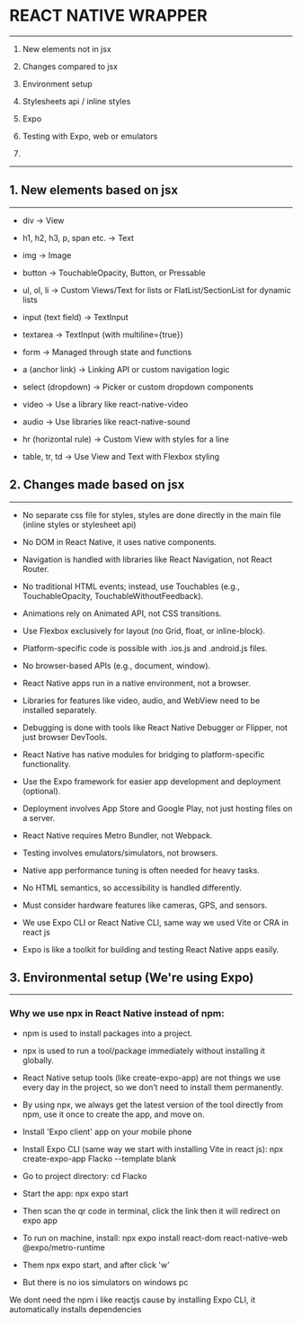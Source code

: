 # REACT NATIVE WRAPPER
---------------------------------------------------------------------------------------------------------------

1. New elements not in jsx
2. Changes compared to jsx
3. Environment setup
4. Stylesheets api / inline styles
5. Expo

6. Testing with Expo, web or emulators
7. 


---------------------------------------------------------------------------------------------------------------


<!------------------------------- Optionals to install ------------------------------------------
    - Install 'React Native tools' vscode extension for debugging
    - Install 'React-Native/React/Redux snippets for es6/es7' vscode extension for shortcut snippets
    - Install 'Material Icon theme' for project directory icons
------------------------------------------------------------------------------------------------->







## 1. New elements based on jsx
------------------------------

- div → View
- h1, h2, h3, p, span etc. → Text
- img → Image
- button → TouchableOpacity, Button, or Pressable

- ul, ol, li → Custom Views/Text for lists or FlatList/SectionList for dynamic lists
- input (text field) → TextInput
- textarea → TextInput (with multiline={true})
- form → Managed through state and functions
- a (anchor link) → Linking API or custom navigation logic

- select (dropdown) → Picker or custom dropdown components
- video → Use a library like react-native-video
- audio → Use libraries like react-native-sound
- hr (horizontal rule) → Custom View with styles for a line
- table, tr, td → Use View and Text with Flexbox styling














## 2. Changes made based on jsx
--------------------------------

- No separate css file for styles, styles are done directly in the main file (inline styles or stylesheet api)
- No DOM in React Native, it uses native components.
- Navigation is handled with libraries like React Navigation, not React Router.
- No traditional HTML events; instead, use Touchables (e.g., TouchableOpacity, TouchableWithoutFeedback).
- Animations rely on Animated API, not CSS transitions.

- Use Flexbox exclusively for layout (no Grid, float, or inline-block).
- Platform-specific code is possible with .ios.js and .android.js files.
- No browser-based APIs (e.g., document, window).
- React Native apps run in a native environment, not a browser.
- Libraries for features like video, audio, and WebView need to be installed separately.

- Debugging is done with tools like React Native Debugger or Flipper, not just browser DevTools.
- React Native has native modules for bridging to platform-specific functionality.
- Use the Expo framework for easier app development and deployment (optional).
- Deployment involves App Store and Google Play, not just hosting files on a server.
- React Native requires Metro Bundler, not Webpack.

- Testing involves emulators/simulators, not browsers.
- Native app performance tuning is often needed for heavy tasks.
- No HTML semantics, so accessibility is handled differently.
- Must consider hardware features like cameras, GPS, and sensors.
- We use Expo CLI or React Native CLI, same way we used Vite or CRA in react js
- Expo is like a toolkit for building and testing React Native apps easily.






















## 3. Environmental setup  (We're using Expo)
---------------------------------------------

### Why we use npx in React Native instead of npm:

- npm is used to install packages into a project.
- npx is used to run a tool/package immediately without installing it globally.
- React Native setup tools (like create-expo-app) are not things we use every day in the project, so we don’t need to install them permanently.
- By using npx, we always get the latest version of the tool directly from npm, use it once to create the app, and move on.



- Install 'Expo client' app on your mobile phone
- Install Expo CLI (same way we start with installing Vite in react js): 
npx create-expo-app Flacko --template blank

- Go to project directory: cd Flacko
- Start the app: npx expo start
- Then scan the qr code in terminal, click the link then it will redirect on expo app

- To run on machine, install: npx expo install react-dom react-native-web @expo/metro-runtime
- Them npx expo start, and after click 'w'
- But there is no ios simulators on windows pc


We dont need the npm i like reactjs cause by installing Expo CLI, it automatically installs dependencies












